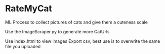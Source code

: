 # RateMyCat
ML Process to collect pictures of cats and give them a cuteness scale

Use the ImageScraper.py to generate more CatUrls

Use index.html to view images
Export csv, best use is to overwrite the same file you uploaded
